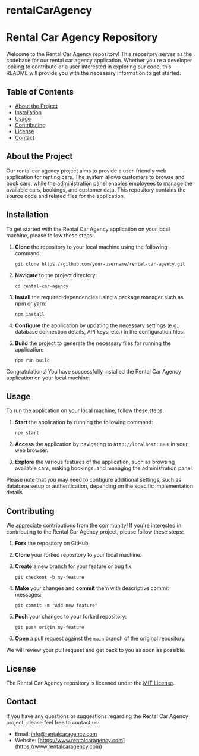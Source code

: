 # rentalCarAgency
# Rental Car Agency Repository

Welcome to the Rental Car Agency repository! This repository serves as the codebase for our rental car agency application. Whether you're a developer looking to contribute or a user interested in exploring our code, this README will provide you with the necessary information to get started.

## Table of Contents
- [About the Project](#about-the-project)
- [Installation](#installation)
- [Usage](#usage)
- [Contributing](#contributing)
- [License](#license)
- [Contact](#contact)

## About the Project
Our rental car agency project aims to provide a user-friendly web application for renting cars. The system allows customers to browse and book cars, while the administration panel enables employees to manage the available cars, bookings, and customer data. This repository contains the source code and related files for the application.

## Installation
To get started with the Rental Car Agency application on your local machine, please follow these steps:

1. **Clone** the repository to your local machine using the following command:
   ```
   git clone https://github.com/your-username/rental-car-agency.git
   ```

2. **Navigate** to the project directory:
   ```
   cd rental-car-agency
   ```

3. **Install** the required dependencies using a package manager such as npm or yarn:
   ```
   npm install
   ```

4. **Configure** the application by updating the necessary settings (e.g., database connection details, API keys, etc.) in the configuration files.

5. **Build** the project to generate the necessary files for running the application:
   ```
   npm run build
   ```

Congratulations! You have successfully installed the Rental Car Agency application on your local machine.

## Usage
To run the application on your local machine, follow these steps:

1. **Start** the application by running the following command:
   ```
   npm start
   ```

2. **Access** the application by navigating to `http://localhost:3000` in your web browser.

3. **Explore** the various features of the application, such as browsing available cars, making bookings, and managing the administration panel.

Please note that you may need to configure additional settings, such as database setup or authentication, depending on the specific implementation details.

## Contributing
We appreciate contributions from the community! If you're interested in contributing to the Rental Car Agency project, please follow these steps:

1. **Fork** the repository on GitHub.

2. **Clone** your forked repository to your local machine.

3. **Create** a new branch for your feature or bug fix:
   ```
   git checkout -b my-feature
   ```

4. **Make** your changes and **commit** them with descriptive commit messages:
   ```
   git commit -m "Add new feature"
   ```

5. **Push** your changes to your forked repository:
   ```
   git push origin my-feature
   ```

6. **Open** a pull request against the `main` branch of the original repository.

We will review your pull request and get back to you as soon as possible.

## License
The Rental Car Agency repository is licensed under the [MIT License](LICENSE).

## Contact
If you have any questions or suggestions regarding the Rental Car Agency project, please feel free to contact us:

- Email: [info@rentalcaragency.com](mailto:info@rentalcaragency.com)
- Website: [https://www.rentalcaragency.com](https://www.rentalcaragency.com)
